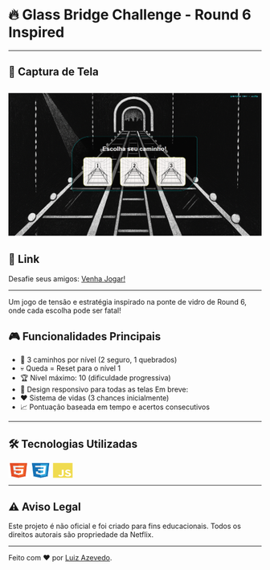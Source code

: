 # 🔥 Glass Bridge Challenge - Round 6 Inspired

---
## 📸 Captura de Tela
![Preview do seletor de heróis!](./css/imgs/capturadetela.png)
---

## 🚀 Link
Desafie seus amigos: [Venha Jogar!](https://henriluiz.github.io/ponte_vidro/ "Pontes de Vidro!")

---

Um jogo de tensão e estratégia inspirado na ponte de vidro de Round 6, onde cada escolha pode ser fatal!

## 🎮 Funcionalidades Principais
- 🌉 3 caminhos por nível (2 seguro, 1 quebrados)
- 💀 Queda = Reset para o nível 1
- 🏆 Nível máximo: 10 (dificuldade progressiva)
- 📱 Design responsivo para todas as telas
Em breve:
- ❤️ Sistema de vidas (3 chances inicialmente)
- 📈 Pontuação baseada em tempo e acertos consecutivos 

---

## 🛠️ Tecnologias Utilizadas

<div style="display: inline_block">
  <img align="center" alt="HTML" height="30" width="40" src="https://raw.githubusercontent.com/devicons/devicon/master/icons/html5/html5-original.svg">
  <img align="center" alt="CSS" height="30" width="40" src="https://raw.githubusercontent.com/devicons/devicon/master/icons/css3/css3-original.svg">
  <img align="center" alt="JavaScript" height="30" width="40" src="https://raw.githubusercontent.com/devicons/devicon/master/icons/javascript/javascript-plain.svg">
</div>

---

## ⚠️ Aviso Legal

Este projeto é não oficial e foi criado para fins educacionais. Todos os direitos autorais são propriedade da Netflix.

---

Feito com ❤️ por [Luiz Azevedo](https://github.com/Henriluiz).
